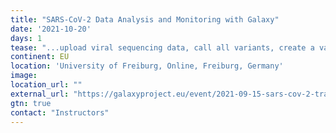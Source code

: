```yaml
---
title: "SARS-CoV-2 Data Analysis and Monitoring with Galaxy"
date: '2021-10-20'
days: 1
tease: "...upload viral sequencing data, call all variants, create a variety of reports and create consensus alignments..."
continent: EU
location: 'University of Freiburg, Online, Freiburg, Germany'
image: 
location_url: ""
external_url: "https://galaxyproject.eu/event/2021-09-15-sars-cov-2-training/"
gtn: true
contact: "Instructors"
---
```

